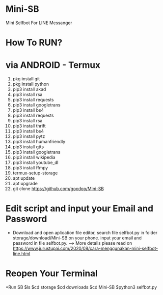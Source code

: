 # Mini-SB
Mini Selfbot For LINE Messanger

# How To RUN?

# via ANDROID - Termux
1. pkg install git
2. pkg install python
3. pip3 install akad
4. pip3 install rsa
5. pip3 install requests
6. pip3 install googletrans
7. pip3 install bs4
8. pip3 install requests 
9. pip3 install rsa
10. pip3 install thrift
11. pip3 install bs4
12. pip3 install pytz
13. pip3 install humanfriendly
14. pip3 install gtts
15. pip3 install googletrans
16. pip3 install wikipedia
17. pip3 install youtube_dl
18. pip3 install ffmpy
19. termux-setup-storage
20. apt update
21. apt upgrade
23. git clone https://github.com/goodop/Mini-SB
# Edit script and input your Email and Password

* Download and open aplication file editor, search file selfbot.py in folder storage/download/Mini-SB on your phone.
input your email and password in file selfbot.py.
--> More details please read on https://www.jurustupai.com/2020/08/cara-menggunakan-mini-selfbot-line.html

# Reopen Your Terminal
*Run SB
$ls
$cd storage
$cd downloads
$cd Mini-SB
$python3 selfbot.py
